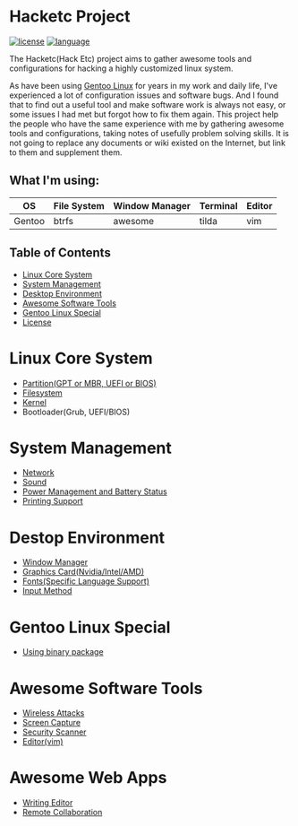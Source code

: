 # Hacketc Project
[![license](https://img.shields.io/github/license/mashape/apistatus.svg?style=plastic)](LICENSE)
[![language](https://img.shields.io/badge/language-中文-green.svg?style=plastic)](README_zh.md)

The Hacketc(Hack Etc) project aims to gather awesome tools and configurations for hacking a highly customized linux system.

As have been using [Gentoo Linux](https://gentoo.org/) for years in my work and daily life, I've experienced a lot of configuration issues and software bugs. And I found that to find out a useful tool and make software work is always not easy, or some issues I had met but forgot how to fix them again. This project help the people who have the same experience with me by gathering awesome tools and configurations, taking notes of usefully problem solving skills. It is not going to replace any documents or wiki existed on the Internet, but link to them and supplement them.

What I'm using:
----------
|**OS**|**File System**|**Window Manager**|**Terminal**|**Editor**|
|------|---------------|------------------|------------|----------|
|Gentoo|btrfs|awesome|tilda|vim|

## Table of Contents
- [Linux Core System](#linux-core-system)
- [System Management](#system-management)
- [Desktop Environment](#desktop-enviroment)
- [Awesome Software Tools](#awesome-software-tools)
- [Gentoo Linux Special](#gentoo-linux-special)
- [License](#license)

# Linux Core System
- [Partition(GPT or MBR, UEFI or BIOS)](LinuxBaseSys.md#partition)
- [Filesystem](LinuxBaseSys.md#filesystem)
- [Kernel](LinuxBaseSys.md#kernel-compiling)
- Bootloader(Grub, UEFI/BIOS)

# System Management
- [Network](SystemManagement.md#NetWork)
- [Sound](SystemManagement.md#Sound)
- [Power Management and Battery Status](SystemManagement.md#power-management-and-battery-status)
- [Printing Support](SystemManagement.md#printing-support)

# Destop Environment
- [Window Manager](Desktop.md#window-manager)
- [Graphics Card(Nvidia/Intel/AMD)](Desktop.md#graphics-card)
- [Fonts(Specific Language Support)](Desktop.md#fonts)
- [Input Method](Desktop.md#input-method)

# Gentoo Linux Special
- [Using binary package](GentooSpecial.md#using-binary-package)

# Awesome Software Tools
- [Wireless Attacks](SoftwareTools.md#wireless-attacks)
- [Screen Capture](SoftwareTools.md#screen-capture)
- [Security Scanner](SoftwareTools.md#security-scanner)
- [Editor(vim)](SoftwareTools.md#editor)

# Awesome Web Apps
- [Writing Editor](webAPPs.md#writing-editor)
- [Remote Collaboration](webAPPs.md#remote-collaboration)
